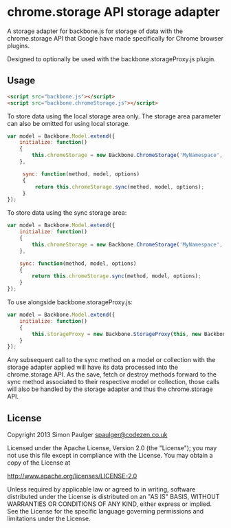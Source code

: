 
# chrome.storage API storage adapter

A storage adapter for backbone.js for storage of data with the chrome.storage API
that Google have made specifically for Chrome browser plugins.

Designed to optionally be used with the backbone.storageProxy.js plugin.

## Usage

```html
<script src="backbone.js"></script>
<script src="backbone.chromeStorage.js"></script>
```

To store data using the local storage area only. The storage area parameter can also
be omitted for using local storage.

```javascript
var model = Backbone.Model.extend({
    initialize: function()
    {
        this.chromeStorage = new Backbone.ChromeStorage('MyNamespace', Backbone.ChromeStorage.StorageArea.LOCAL);
    },

     sync: function(method, model, options)
     {
         return this.chromeStorage.sync(method, model, options);
     }
});
```

To store data using the sync storage area:

```javascript
var model = Backbone.Model.extend({
    initialize: function()
    {
        this.chromeStorage = new Backbone.ChromeStorage('MyNamespace', Backbone.ChromeStorage.StorageArea.LOCAL);
    },

    sync: function(method, model, options)
    {
        return this.chromeStorage.sync(method, model, options);
    }
});
```

To use alongside backbone.storageProxy.js:

```javascript
var model = Backbone.Model.extend({
    initialize: function()
    {
        this.storageProxy = new Backbone.StorageProxy(this, new Backbone.ChromeStorage('MyNamespace');
    }
});
```

Any subsequent call to the sync method on a model or collection with the storage adapter applied will
have its data processed into the chrome.storage API. As the save, fetch or destroy methods forward
to the sync method associated to their respective model or collection, those calls will also be handled
by the storage adapter and thus the chrome.storage API.

## License

Copyright 2013 Simon Paulger <spaulger@codezen.co.uk>

Licensed under the Apache License, Version 2.0 (the "License");
you may not use this file except in compliance with the License.
You may obtain a copy of the License at

http://www.apache.org/licenses/LICENSE-2.0

Unless required by applicable law or agreed to in writing, software
distributed under the License is distributed on an "AS IS" BASIS,
WITHOUT WARRANTIES OR CONDITIONS OF ANY KIND, either express or implied.
See the License for the specific language governing permissions and
limitations under the License.
